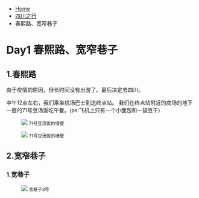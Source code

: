 <div class="text-sm breadcrumbs">
  <ul>
    <li><a href="/blog" class="not-prose">Home</a></li> 
    <li><a href="/blog/sczx-index.html" class="not-prose">四川之行</a></li>
    <li>春熙路、宽窄巷子</li>
  </ul>
</div>

# Day1 春熙路、宽窄巷子

## 1.春熙路

由于疫情的原因，很长时间没有出游了。最后决定去四川。

中午12点左右，我们乘坐机场巴士到达终点站。
我们在终点站附近的商场的地下一层的71号豆汤饭吃午餐。(ps:飞机上只有一个小面包和一袋豆干)

<figure>
  <img src="https://pic.imgdb.cn/item/63d6fdf3face21e9efee81f2.jpg">
  <small class="justify-center flex">71号豆汤饭的墙壁</small>
</figure>

<figure>
  <img src="https://pic.imgdb.cn/item/63d6fdf4face21e9efee8206.jpg">
  <small class="justify-center flex">71号豆汤饭的墙壁</small>
</figure>

## 2.宽窄巷子

### 1.宽巷子

<figure>
  <img src="https://pic.imgdb.cn/item/63d5bb4eface21e9ef88c7d0.jpg">
  <small class="justify-center flex">宽巷子3号</small>
</figure>

